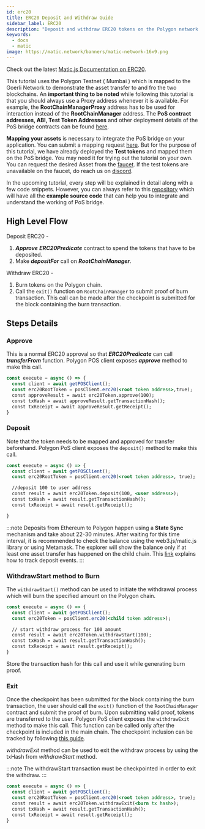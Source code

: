 ```yaml
---
id: erc20
title: ERC20 Deposit and Withdraw Guide
sidebar_label: ERC20
description: "Deposit and withdraw ERC20 tokens on the Polygon network."
keywords:
  - docs
  - matic
image: https://matic.network/banners/matic-network-16x9.png
---
```


Check out the latest [Matic.js Documentation on ERC20](https://maticnetwork.github.io/matic.js/docs/pos/erc20/).

This tutorial uses the Polygon Testnet ( Mumbai ) which is mapped to the Goerli Network to demonstrate the asset transfer to and fro the two blockchains. An **important thing to be noted** while following this tutorial is that you should always use a Proxy address whenever it is available. For example, the **RootChainManagerProxy** address has to be used for interaction instead of the **RootChainManager** address. The **PoS contract addresses, ABI, Test Token Addresses** and other deployment details of the PoS bridge contracts can be found [here](/docs/pos/design/bridge/ethereum-polygon/pos/deployment).

**Mapping your assets** is necessary to integrate the PoS bridge on your application. You can submit a mapping request [here](/docs/pos/design/bridge/ethereum-polygon/submit-mapping-request). But for the purpose of this tutorial, we have already deployed the **Test tokens** and mapped them on the PoS bridge. You may need it for trying out the tutorial on your own. You can request the desired Asset from the [faucet](https://faucet.polygon.technology/). If the test tokens are unavailable on the faucet, do reach us on [discord](https://discord.com/invite/0xPolygonn).

In the upcoming tutorial, every step will be explained in detail along with a few code snippets. However, you can always refer to this [repository](https://github.com/maticnetwork/matic.js/tree/master/examples/pos) which will have all the **example source code** that can help you to integrate and understand the working of PoS bridge.

## High Level Flow

Deposit ERC20 -

1. **_Approve_** **_ERC20Predicate_** contract to spend the tokens that have to be deposited.
2. Make **_depositFor_** call on **_RootChainManager_**.

Withdraw ERC20 -

1. Burn tokens on the Polygon chain.
2. Call the `exit()` function on `RootChainManager` to submit proof of burn transaction. This call can be made after the checkpoint is submitted for the block containing the burn transaction.

## Steps Details

### Approve

This is a normal ERC20 approval so that **_ERC20Predicate_** can call **_transferFrom_** function. Polygon POS client exposes **_approve_** method to make this call.

```jsx
const execute = async () => {
  const client = await getPOSClient();
  const erc20RootToken = posClient.erc20(<root token address>,true);
  const approveResult = await erc20Token.approve(100);
  const txHash = await approveResult.getTransactionHash();
  const txReceipt = await approveResult.getReceipt();
}
```

### Deposit

Note that the token needs to be mapped and approved for transfer beforehand. Polygon PoS client exposes the `deposit()` method to make this call.

```jsx
const execute = async () => {
  const client = await getPOSClient();
  const erc20RootToken = posClient.erc20(<root token address>, true);

  //deposit 100 to user address
  const result = await erc20Token.deposit(100, <user address>);
  const txHash = await result.getTransactionHash();
  const txReceipt = await result.getReceipt();

}
```

:::note
Deposits from Ethereum to Polygon happen using a **State Sync** mechanism and take about 22-30 minutes. After waiting for this time interval, it is recommended to check the balance using the web3.js/matic.js library or using Metamask. The explorer will show the balance only if at least one asset transfer has happened on the child chain. This [<ins>link</ins>](/docs/pos/design/bridge/ethereum-polygon/pos/deposit-withdraw-event-pos) explains how to track deposit events.
:::

### WithdrawStart method to Burn

The `withdrawStart()` method can be used to initiate the withdrawal process which will burn the specified amount on the Polygon chain.

```jsx
const execute = async () => {
  const client = await getPOSClient();
  const erc20Token = posClient.erc20(<child token address>);

  // start withdraw process for 100 amount
  const result = await erc20Token.withdrawStart(100);
  const txHash = await result.getTransactionHash();
  const txReceipt = await result.getReceipt();
}
```

Store the transaction hash for this call and use it while generating burn proof.

### Exit

Once the checkpoint has been submitted for the block containing the burn transaction, the user should call the `exit()` function of the `RootChainManager` contract and submit the proof of burn. Upon submitting valid proof, tokens are transferred to the user. Polygon PoS client exposes the `withdrawExit` method to make this call. This function can be called only after the checkpoint is included in the main chain. The checkpoint inclusion can be tracked by following [this guide](/docs/pos/design/bridge/ethereum-polygon/pos/deposit-withdraw-event-pos.md#checkpoint-events).

*withdrawExit* method can be used to exit the withdraw process by using the txHash from *withdrawStart* method.

:::note
The withdrawStart transaction must be checkpointed in order to exit the withdraw.
:::

```jsx
const execute = async () => {
  const client = await getPOSClient();
  const erc20RootToken = posClient.erc20(<root token address>, true);
  const result = await erc20Token.withdrawExit(<burn tx hash>);
  const txHash = await result.getTransactionHash();
  const txReceipt = await result.getReceipt();
}
```
